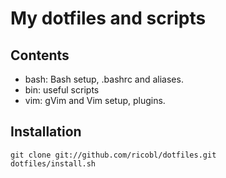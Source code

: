 # My dotfiles and scripts

## Contents

* bash: Bash setup, .bashrc and aliases.
* bin: useful scripts
* vim: gVim and Vim setup, plugins.

## Installation

    git clone git://github.com/ricobl/dotfiles.git
    dotfiles/install.sh


